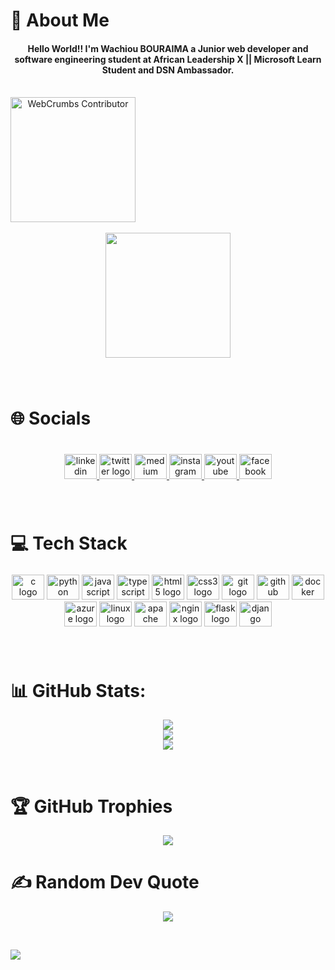 # 💫 About Me
<h4 align="center">Hello World!! I'm Wachiou BOURAIMA a Junior web developer and software engineering student at African Leadership X || Microsoft Learn Student and DSN Ambassador.</h4>
<br clear="both">

<a href="https://github.com/webcrumbs-community/webcrumbs" align="center">
  <img
    src="https://github.com/webcrumbs-community/webcrumbs/blob/main/src/img/contributor-badge.png"
    alt="WebCrumbs Contributor"
    width="200px"
  />
</a>

<br clear="both">
<br clear="both">


<div align="center">
  <img height="200" src="https://media.giphy.com/media/USV0ym3bVWQJJmNu3N/giphy.gif"  />
</div>



###

<br clear="both">


# 🌐 Socials

###

<br clear="both">

<div align="center">
  <a href="https://www.linkedin.com/in/wasscodeur/?locale=en_US" target="_blank">
    <img src="https://raw.githubusercontent.com/maurodesouza/profile-readme-generator/master/src/assets/icons/social/linkedin/default.svg" width="52" height="40" alt="linkedin logo"  />
  </a>
  <a href="https://twitter.com/WassCodeur" target="_blank">
    <img src="https://raw.githubusercontent.com/maurodesouza/profile-readme-generator/master/src/assets/icons/social/twitter/default.svg" width="52" height="40" alt="twitter logo"  />
  </a>
  <a href="https://medium.com/@WassCodeur" target="_blank">
    <img src="https://raw.githubusercontent.com/maurodesouza/profile-readme-generator/master/src/assets/icons/social/medium/default.svg" width="52" height="40" alt="medium logo"  />
  </a>
  <a href="https://www.instagram.com/wasscodeur/" target="_blank">
    <img src="https://raw.githubusercontent.com/maurodesouza/profile-readme-generator/master/src/assets/icons/social/instagram/default.svg" width="52" height="40" alt="instagram logo"  />
  </a>
  <a href="https://www.youtube.com/@WassCodeur" target="_blank">
    <img src="https://raw.githubusercontent.com/maurodesouza/profile-readme-generator/master/src/assets/icons/social/youtube/default.svg" width="52" height="40" alt="youtube logo"  />
  </a>
  <a href="https://www.facebook.com/WassCodeur/" target="_blank">
    <img src="https://raw.githubusercontent.com/maurodesouza/profile-readme-generator/master/src/assets/icons/social/facebook/default.svg" width="52" height="40" alt="facebook logo"  />
  </a>
</div>

###


<br clear="both">

# 💻 Tech Stack

###

<div align="center">
  <img src="https://cdn.jsdelivr.net/gh/devicons/devicon/icons/c/c-original.svg" height="40" width="52" alt="c logo"  />
  <img src="https://cdn.jsdelivr.net/gh/devicons/devicon/icons/python/python-original.svg" height="40" width="52" alt="python logo"  />
  <img src="https://cdn.jsdelivr.net/gh/devicons/devicon/icons/javascript/javascript-original.svg" height="40" width="52" alt="javascript logo"  />
  <img src="https://cdn.jsdelivr.net/gh/devicons/devicon/icons/typescript/typescript-original.svg" height="40" width="52" alt="typescript logo"  />
  <img src="https://cdn.jsdelivr.net/gh/devicons/devicon/icons/html5/html5-original.svg" height="40" width="52" alt="html5 logo"  />
  <img src="https://cdn.jsdelivr.net/gh/devicons/devicon/icons/css3/css3-original.svg" height="40" width="52" alt="css3 logo"  />
  <img src="https://cdn.jsdelivr.net/gh/devicons/devicon/icons/git/git-original.svg" height="40" width="52" alt="git logo"  />
  <img src="https://cdn.jsdelivr.net/gh/devicons/devicon/icons/github/github-original.svg" height="40" width="52" alt="github logo"  />
  <img src="https://cdn.jsdelivr.net/gh/devicons/devicon/icons/docker/docker-original.svg" height="40" width="52" alt="docker logo"  />
  <img src="https://cdn.jsdelivr.net/gh/devicons/devicon/icons/azure/azure-original.svg" height="40" width="52" alt="azure logo"  />
  <img src="https://cdn.jsdelivr.net/gh/devicons/devicon/icons/linux/linux-original.svg" height="40" width="52" alt="linux logo"  />
  <img src="https://cdn.jsdelivr.net/gh/devicons/devicon/icons/apache/apache-original.svg" height="40" width="52" alt="apache logo"  />
  <img src="https://cdn.jsdelivr.net/gh/devicons/devicon/icons/nginx/nginx-original.svg" height="40" width="52" alt="nginx logo"  />
  <img src="https://cdn.jsdelivr.net/gh/devicons/devicon/icons/flask/flask-original.svg" height="40" width="52" alt="flask logo"  />
  <img src="https://cdn.jsdelivr.net/gh/devicons/devicon/icons/django/django-plain.svg" height="40" width="52" alt="django logo"  />
</div>

###
<br clear="both">

# 📊 GitHub Stats:
<div align="center">
  
![](https://github-readme-stats.vercel.app/api?username=WassCodeur&theme=dark&hide_border=false&include_all_commits=false&count_private=false)<br/>
![](https://github-readme-streak-stats.herokuapp.com/?user=WassCodeur&theme=dark&hide_border=false)<br/>
![](https://github-readme-stats.vercel.app/api/top-langs/?username=WassCodeur&theme=dark&hide_border=false&include_all_commits=false&count_private=false&layout=compact)

</div>



<br clear="both">

###

# 🏆 GitHub Trophies
<div align="center">
  
  ![](https://github-profile-trophy.vercel.app/?username=WassCodeur&theme=radical&no-frame=false&no-bg=false&margin-w=4)  

</div>


# ✍️ Random Dev Quote

<div align="center">

![](https://quotes-github-readme.vercel.app/api?type=horizontal&theme=radical)

</div>

<br clear="both">

[![](https://visitcount.itsvg.in/api?id=WassCodeur&label=Profile%20Views&pretty=true)](https://visitcount.itsvg.in)
</div>
